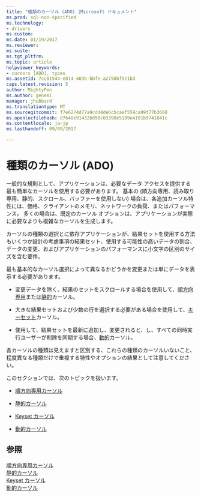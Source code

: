 ```yaml
---
title: "種類のカーソル (ADO) |Microsoft ドキュメント"
ms.prod: sql-non-specified
ms.technology:
- drivers
ms.custom: 
ms.date: 01/19/2017
ms.reviewer: 
ms.suite: 
ms.tgt_pltfrm: 
ms.topic: article
helpviewer_keywords:
- cursors [ADO], types
ms.assetid: 7cc01544-e814-403b-bbfe-a2750bf921bd
caps.latest.revision: 5
author: MightyPen
ms.author: genemi
manager: jhubbard
ms.translationtype: MT
ms.sourcegitcommit: f7e6274d77a9cdd4de6cbcaef559ca99f77b3608
ms.openlocfilehash: d7648e91432bd90c03398e5189e4101b9741841c
ms.contentlocale: ja-jp
ms.lasthandoff: 09/09/2017

---
```

# <a name="types-of-cursors-ado"></a>種類のカーソル (ADO)
一般的な規則として、アプリケーションは、必要なデータ アクセスを提供する最も簡単なカーソルを使用する必要があります。 基本の (順方向専用、読み取り専用、静的、スクロール、バッファーを使用しない) 場合は、各追加カーソル特性には、価格、クライアントのメモリ、ネットワークの負荷、またはパフォーマンス。 多くの場合は、既定のカーソル オプションは、アプリケーションが実際に必要なよりも複雑なカーソルを生成します。  
  
 カーソルの種類の選択とに依存アプリケーションが、結果セットを使用する方法もいくつか設計の考慮事項の結果セット、使用する可能性の高いデータの割合、データの変更、およびアプリケーションのパフォーマンスに小文字の区別のサイズを含む要件。  
  
 最も基本的なカーソル選択によって異なるかどうかを変更または単にデータを表示する必要があります。  
  
-   変更データを除く、結果のセットをスクロールする場合を使用して、[順方向専用](../../../ado/guide/data/forward-only-cursors.md)または[静的](../../../ado/guide/data/static-cursors.md)カーソル。  
  
-   大きな結果セットおよび少数の行を選択する必要がある場合を使用して、[キーセット](../../../ado/guide/data/keyset-cursors.md)カーソル。  
  
-   使用して、結果セットを最新に追加し、変更されると、し、すべての同時実行ユーザーが削除を同期する場合、[動的](../../../ado/guide/data/dynamic-cursors.md)カーソル。  
  
 各カーソルの種類は見えますと区別する、これらの種類のカーソルいないこと、程度異なる種類だけで重複する特性やオプションの結果として注意してください。  
  
 このセクションでは、次のトピックを扱います。  
  
-   [順方向専用カーソル](../../../ado/guide/data/forward-only-cursors.md)  
  
-   [静的カーソル](../../../ado/guide/data/static-cursors.md)  
  
-   [Keyset カーソル](../../../ado/guide/data/keyset-cursors.md)  
  
-   [動的カーソル](../../../ado/guide/data/dynamic-cursors.md)  
  
## <a name="see-also"></a>参照  
 [順方向専用カーソル](../../../ado/guide/data/forward-only-cursors.md)   
 [静的カーソル](../../../ado/guide/data/static-cursors.md)   
 [Keyset カーソル](../../../ado/guide/data/keyset-cursors.md)   
 [動的カーソル](../../../ado/guide/data/dynamic-cursors.md)

